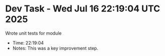 # Dev Task - Wed Jul 16 22:19:04 UTC 2025
Wrote unit tests for module
- Time: 22:19:04
- Notes: This was a key improvement step.
